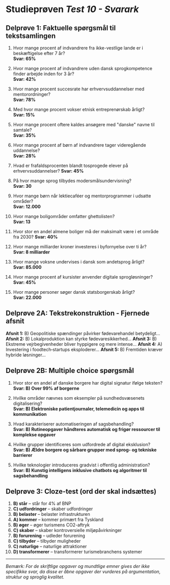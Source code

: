 # Studieprøven _Test 10 - Svarark_

## Delprøve 1: Faktuelle spørgsmål til tekstsamlingen

1. Hvor mange procent af indvandrere fra ikke-vestlige lande er i beskæftigelse efter 7 år?  
   **Svar: 65%**

2. Hvor mange procent af indvandrere uden dansk sprogkompetence finder arbejde inden for 3 år?  
   **Svar: 42%**

3. Hvor mange procent succesrate har erhvervsuddannelser med mentorordninger?  
   **Svar: 78%**

4. Med hvor mange procent vokser etnisk entreprenørskab årligt?  
   **Svar: 15%**

5. Hvor mange procent oftere kaldes ansøgere med "danske" navne til samtale?  
   **Svar: 35%**

6. Hvor mange procent af børn af indvandrere tager videregående uddannelse?  
   **Svar: 28%**

7. Hvad er frafaldsprocenten blandt tosprogede elever på erhvervsuddannelser?
   **Svar: 45%**

8. På hvor mange sprog tilbydes modersmålsundervisning?  
   **Svar: 30**

9. Hvor mange børn når lektiecaféer og mentorprogrammer i udsatte områder?  
   **Svar: 12.000**

10. Hvor mange boligområder omfatter ghettolisten?  
    **Svar: 13**

11. Hvor stor en andel almene boliger må der maksimalt være i et område fra 2030? 
    **Svar: 40%**

12. Hvor mange milliarder kroner investeres i byfornyelse over ti år?  
    **Svar: 8 milliarder**

13. Hvor mange voksne undervises i dansk som andetsprog årligt?  
    **Svar: 85.000**

14. Hvor mange procent af kursister anvender digitale sprogløsninger?  
    **Svar: 45%**

15. Hvor mange personer søger dansk statsborgerskab årligt?  
    **Svar: 22.000**

## Delprøve 2A: Tekstrekonstruktion - Fjernede afsnit

**Afsnit 1:** B) Geopolitiske spændinger påvirker fødevarehandel betydeligt...
**Afsnit 2:** B) Lokalproduktion kan styrke fødevaresikkerhed...
**Afsnit 3:** B) Ekstreme vejrbegivenheder bliver hyppigere og mere intense...
**Afsnit 4:** A) Investering i foodtech‑startups eksploderer...
**Afsnit 5:** B) Fremtiden kræver hybride løsninger...

## Delprøve 2B: Multiple choice spørgsmål

1. Hvor stor en andel af danske borgere har digital signatur ifølge teksten?  
   **Svar: B) Over 99% af borgerne**

2. Hvilke områder nævnes som eksempler på sundhedsvæsenets digitalisering?  
   **Svar: B) Elektroniske patientjournaler, telemedicin og apps til kommunikation**

3. Hvad karakteriserer automatiseringen af sagsbehandling?  
   **Svar: B) Rutineopgaver håndteres automatisk og frigør ressourcer til komplekse opgaver**

4. Hvilke grupper identificeres som udfordrede af digital eksklusion?  
   **Svar: B) Ældre borgere og sårbare grupper med sprog- og tekniske barrierer**

5. Hvilke teknologier introduceres gradvist i offentlig administration?  
   **Svar: B) Kunstig intelligens inklusive chatbots og algoritmer til sagsbehandling**

## Delprøve 3: Cloze-test (ord der skal indsættes)

1. **B) står** – står for 4% af BNP  
2. **C) udfordringer** – skaber udfordringer  
3. **B) belaster** – belaster infrastrukturen  
4. **A) kommer** – kommer primært fra Tyskland  
5. **B) øger** – øger turismens CO2-aftryk  
6. **C) skaber** – skaber kontroversielle miljøpåvirkninger  
7. **B) forurening** – udleder forurening  
8. **C) tilbyder** – tilbyder muligheder  
9. **C) naturlige** – naturlige attraktioner  
10. **D) transformerer** – transformerer turismebranchens systemer

---

*Bemærk: For de skriftlige opgaver og mundtlige emner gives der ikke specifikke svar, da disse er åbne opgaver der vurderes på argumentation, struktur og sproglig kvalitet.*
